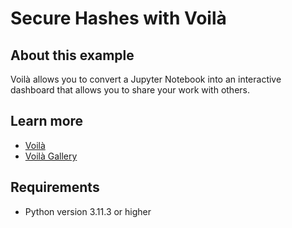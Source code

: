 # Secure Hashes with Voilà

## About this example
Voilà allows you to convert a Jupyter Notebook into an interactive dashboard that allows you to share your work with others.

## Learn more
* [Voilà](https://voila.readthedocs.io/en/stable/index.html)
* [Voilà Gallery](https://voila-gallery.org/)

## Requirements
* Python version 3.11.3 or higher
